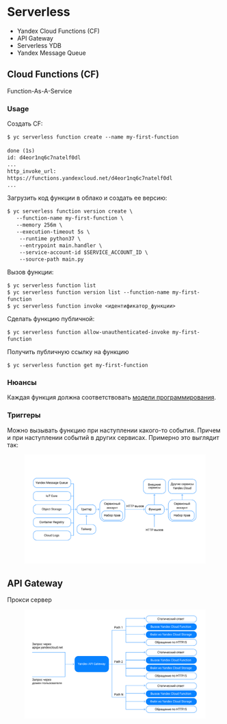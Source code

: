 # Serverless

* Yandex Cloud Functions (CF)
* API Gateway
* Serverless YDB
* Yandex Message Queue

## Cloud Functions (CF)

Function-As-A-Service

### Usage

Создать CF:

```
$ yc serverless function create --name my-first-function 

done (1s)
id: d4eor1nq6c7natelf0dl
...
http_invoke_url: https://functions.yandexcloud.net/d4eor1nq6c7natelf0dl
...
```

Загрузить код функции в облако и создать ее версию:

```
$ yc serverless function version create \
   --function-name my-first-function \
   --memory 256m \
   --execution-timeout 5s \
    --runtime python37 \
    --entrypoint main.handler \
    --service-account-id $SERVICE_ACCOUNT_ID \
    --source-path main.py 
```

Вызов функции:

```
$ yc serverless function list
$ yc serverless function version list --function-name my-first-function 
$ yc serverless function invoke <идентификатор_функции> 
```

Сделать функцию публичной:

```
$ yc serverless function allow-unauthenticated-invoke my-first-function
```

Получить публичную ссылку на функцию

```
$ yc serverless function get my-first-function 
```

### Нюансы

Каждая функция должна соответствовать [модели программирования](https://cloud.yandex.ru/docs/functions/concepts/function#programming-model).

### Триггеры

Можно вызывать функцию при наступлении какого-то события. Причем и при наступлении событий в других сервисах. Примерно это выглядит так:

<figure><img src="../../.gitbook/assets/Image(2).png" alt=""><figcaption></figcaption></figure>

## API Gateway

Прокси сервер

<figure><img src="../../.gitbook/assets/Image(3).png" alt=""><figcaption></figcaption></figure>
